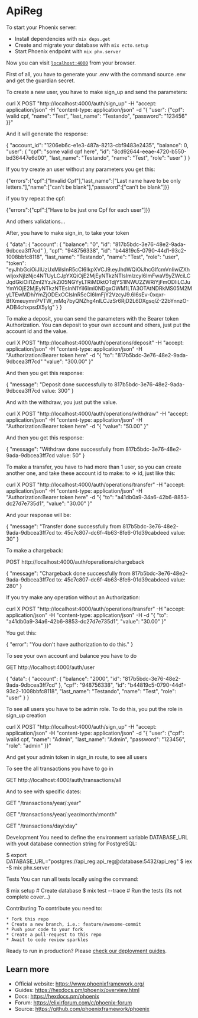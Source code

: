 # ApiReg

To start your Phoenix server:

  * Install dependencies with `mix deps.get`
  * Create and migrate your database with `mix ecto.setup`
  * Start Phoenix endpoint with `mix phx.server`

Now you can visit [`localhost:4000`](http://localhost:4000) from your browser.

First of all, you have to generate your .env with the command source .env and get the guardian secret.


To create a new user, you have to make sign_up and send the parameters:

curl X POST "http://localhost:4000/auth/sign_up" -H "accept: application/json" -H "content-type: application/json" -d "{ \"user\": {\"cpf\": \valid cpf\, \"name\": \"Test\", \"last_name\": \"Testando\", \"password\": \"123456\" }}"


And it will generate the response:

{
  "account_id": "1206eb6c-e1e3-487a-8213-cbf9483e2435",
  "balance": 0,
  "user": {
    "cpf": "some valid cpf here",
    "id": "8cd92644-eeae-4720-b550-bd36447e6d00",
    "last_name": "Testando",
    "name": "Test",
    "role": "user"
  }
}

If you try create an user without any parameters you get this:


   {"errors":{"cpf":["Invalid Cpf"],"last_name":["Last name have to be only letters."],"name":["can't be blank"],"password":["can't be blank"]}}
   
   if you try repeat the cpf:
   
   {"errors":{"cpf":["Have to be just one Cpf for each user"]}}
    


And others validations...

After, you have to make sign_in, to take your token

{
  "data": {
    "account": {
      "balance": "0",
      "id": "817b5bdc-3e76-48e2-9ada-9dbcea3ff7cd"
    },
    "cpf": "948756338",
    "id": "b44819c5-0790-44d1-93c2-1008bbfc8118",
    "last_name": "Testando",
    "name": "Test",
    "role": "user",
    "token": "eyJhbGciOiJIUzUxMiIsInR5cCI6IkpXVCJ9.eyJhdWQiOiJhcGlfcmVnIiwiZXhwIjoxNjIzNjc4NTUyLCJpYXQiOjE2MjEyNTkzNTIsImlzcyI6ImFwaV9yZWciLCJqdGkiOiI1ZmI2YzJkZi05NGYyLTRiMDktOTdjYS1lNWU2ZWRiYjFmODIiLCJuYmYiOjE2MjEyNTkzNTEsInN1YiI6ImI0NDgxOWM1LTA3OTAtNDRkMS05M2MyLTEwMDhiYmZjODExOCIsInR5cCI6ImFjY2VzcyJ9.6l6sEv-0xqxr-BfXmeuymnPVTW_mMq7byQNZhg4nlLCJzSr6RjD2L6DXgsqlZ-22bYnnzO-ADB4chxpsdX5yIg"
  }
}

To make a deposit, you can send the parameters with the Bearer token Authorization. You can deposit to your own account and others, just put the account id and the value.

curl X POST "http://localhost:4000/auth/operations/deposit" -H "accept: application/json" -H "content-type: application/json" -H "Authorization:Bearer token here" -d "{ \"to\": \"817b5bdc-3e76-48e2-9ada-9dbcea3ff7cd\" \"value\": \"300.00\" }"

And then you get this response:

{
  "message": "Deposit done successfully to 817b5bdc-3e76-48e2-9ada-9dbcea3ff7cd value: 300"
}

And with the withdraw, you just put the value.


curl X POST "http://localhost:4000/auth/operations/withdraw" -H "accept: application/json" -H "content-type: application/json" -H "Authorization:Bearer token here" -d "{ \"value\": \"50.00\" }"

And then you get this response:

{
  "message": "Withdraw done successfully from 817b5bdc-3e76-48e2-9ada-9dbcea3ff7cd value: 50"
}

To make a transfer, you have to had more than 1 user, so you can create another one, and take these account id to make: to => id, just like this:

curl X POST "http://localhost:4000/auth/operations/transfer" -H "accept: application/json" -H "content-type: application/json" -H "Authorization:Bearer token here" -d "{ \"to\": \"a41db0a9-34a6-42b6-8853-dc27d7e735d1\", \"value\": \"30.00\" }"

And your response will be:

{
  "message": "Transfer done successfully from 817b5bdc-3e76-48e2-9ada-9dbcea3ff7cd to: 45c7c807-dc6f-4b63-8fe6-01d39cabdeed value: 30"
}


To make a chargeback:

POST http://localhost:4000/auth/operations/chargeback

{
  "message": "Chargeback done successfully from 817b5bdc-3e76-48e2-9ada-9dbcea3ff7cd to: 45c7c807-dc6f-4b63-8fe6-01d39cabdeed value: 280"
}

If you try make any operation without an Authorization:

curl X POST "http://localhost:4000/auth/operations/transfer" -H "accept: application/json" -H "content-type: application/json" -H  -d "{ \"to\": \"a41db0a9-34a6-42b6-8853-dc27d7e735d1\", \"value\": \"30.00\" }"

You get this:

{
  "error": "You don't have authorization to do this."
}


To see your own account and balance you have to do

GET http://localhost:4000/auth/user

{
  "data": {
    "account": {
      "balance": "2000",
      "id": "817b5bdc-3e76-48e2-9ada-9dbcea3ff7cd"
    },
    "cpf": "948756338",
    "id": "b44819c5-0790-44d1-93c2-1008bbfc8118",
    "last_name": "Testando",
    "name": "Test",
    "role": "user"
  }
}

To see all users you have to be admin role. To do this, you put the role in sign_up creation

curl X POST "http://localhost:4000/auth/sign_up" -H "accept: application/json" -H "content-type: application/json" -d "{ \"user\": {\"cpf\": \valid cpf\, \"name\": \"Admin\", \"last_name\": \"Admin\", \"password\": \"123456\", \"role\": \"admin\" }}"

And get your admin token in sign_in route, to see all users

To see the all transactions you have to go in 

GET http://localhost:4000/auth/transactions/all 

And to see with specific dates:

GET "/transactions/year/:year"

GET "/transactions/year/:year/month/:month"

GET "/transactions/day/:day"


Development
You need to define the environment variable DATABASE_URL with yout database connection string for PostgreSQL:

$ export DATABASE_URL="postgres://api_reg:api_reg@database:5432/api_reg"
$ iex -S mix phx.server

Tests
You can run all tests locally using the command:

$ mix setup                   # Create database
$ mix test --trace            # Run the tests (its not complete cover...)

Contributing
To contribute you need to:

    * Fork this repo
    * Create a new branch, i.e.: feature/awesome-commit
    * Push your code to your fork
    * Create a pull-request to this repo
    * Await to code review sparkles

Ready to run in production? Please [check our deployment guides](https://hexdocs.pm/phoenix/deployment.html).

## Learn more

  * Official website: https://www.phoenixframework.org/
  * Guides: https://hexdocs.pm/phoenix/overview.html
  * Docs: https://hexdocs.pm/phoenix
  * Forum: https://elixirforum.com/c/phoenix-forum
  * Source: https://github.com/phoenixframework/phoenix
